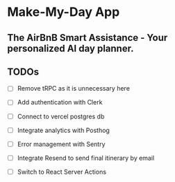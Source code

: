 # Make-My-Day App
## The AirBnB Smart Assistance - Your personalized AI day planner.

## TODOs
- [ ] Remove tRPC as it is unnecessary here
- [ ] Add authentication with Clerk
- [ ] Connect to vercel postgres db
- [ ] Integrate analytics with Posthog
- [ ] Error management with Sentry
- [ ] Integrate Resend to send final itinerary by email
- [ ] Switch to React Server Actions

